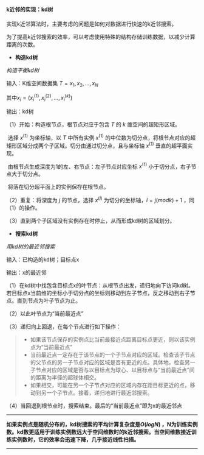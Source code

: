 #### k近邻的实现：kd树

实现k近邻算法时，主要考虑的问题是如何对数据进行快速的k近邻搜索。

为了提高k近邻搜索的效率，可以考虑使用特殊的结构存储训练数据，以减少计算距离的次数。

- **构造kd树**

*构造平衡kd树*

输入：K维空间数据集 $T={x_{1}, x_{2},...,x_{N}}$

其中$x_{i}=(x_{i}^{(1)}, x_{i}^{(2)}, ..., x_{i}^{(k)})$

输出：kd树

（1）开始：构造根节点，根节点对应于包含 $T$ 的 $k$ 维空间的超矩形区域。

​    选择 $x^{(1)}$ 为坐标轴，以 $T$ 中所有实例 $x^{(1)}$ 的中位数为切分点，将根节点对应的超矩形区域分成两个子区域。切分由通过切分点，且与坐标轴 $x^{(1)}$ 垂直的超平面实现。

​    由根节点生成深度为1的左、右节点：左子节点对应坐标 $x^{(1)}$ 小于切分点，右子节点大于切分点。

​    将落在切分超平面上的实例保存在根节点。

（2）重复：将深度为 $j$ 的节点，选择 $x^{(l)}$ 为切分的坐标轴，$l=j(mod k)+1$ ，同（1）的操作。

（3）直到两个子区域没有实例存在时停止，从而形成kd树的区域划分。

- **搜索kd树**

*用kd树的最近邻搜索*

输入：已构造的kd树；目标点x

输出：x的最近邻

（1）在kd树中找包含目标点x的叶节点：从根节点出发，递归地向下访问kd树。若目标点x当前维的坐标小于切分点的坐标则移动到左子节点，反之移动到右子节点。直到节点为叶子节点为止。

（2）以此叶节点为“当前最近点”

（3）递归向上回退，在每个节点进行如下操作：

> - 如果该节点保存的实例点比当前最接近点距离目标点更近，则以该实例点为“当前最近点”
> - 当前最近点一定存在于该节点的一个子节点对应的区域。检查该子节点的父节点的另一子节点对应的区域是否有更近的点。具体地，检查另一子节点对应的区域是否与以目标点为球心、以目标点与“当前最近点”间的距离为半径的超球体相交。
> - 如果相交，可能在另一个子节点对应的区域内存在距目标更近的点，移动到另一个子节点。接着，递归地进行最近邻搜索。

（4）当回退到根节点时，搜索结束。最后的“当前最近点”即为x的最近邻点

------

**如果实例点是随机分布的，kd树搜索的平均计算复杂度是$O(logN)$ ，N为训练实例数。kd数更适用于训练实例数远大于空间维数时的k近邻搜索。当空间维数接近训练实例数时，它的效率会迅速下降，几乎接近线性扫描。**

------

